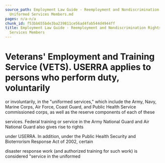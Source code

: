 ```yaml
---
source_path: Employment Law Guide - Reemployment and Nondiscrimination Rights for
  Uniformed Services Members.md
pages: n/a-n/a
chunk_id: f53bb655bde3ba239811ce56ad4fab544d4944ff
title: Employment Law Guide - Reemployment and Nondiscrimination Rights for Uniformed
  Services Members
---
```

# Veterans' Employment and Training Service (VETS). USERRA applies to persons who perform duty, voluntarily

or involuntarily, in the "uniformed services," which include the Army, Navy, Marine Corps, Air Force, Coast Guard, and Public Health Service commissioned corps, as well as the reserve components of each of these

services. Federal training or service in the Army National Guard and Air National Guard also gives rise to rights

under USERRA. In addition, under the Public Health Security and Bioterrorism Response Act of 2002, certain

disaster response work (and authorized training for such work) is considered "service in the uniformed
